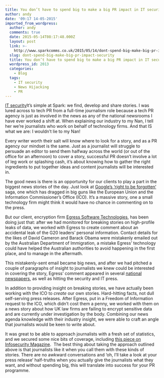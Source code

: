 ```yaml
---
title: You don’t have to spend big to make a big PR impact in IT security
author: andy
date: '09:17 14-05-2015'
imported_from_wordpress:
  author: andy
  comments: true
  date: 2015-05-14T08:17:48.000Z
  layout: post
  link: >-
    http://www.sparkcomms.co.uk/2015/05/14/dont-spend-big-make-big-pr-impact-security/
  slug: dont-spend-big-make-big-pr-impact-security
  title: You don’t have to spend big to make a big PR impact in IT security
  wordpress_id: 2013
  categories:
    - Blog
  tags:
    - IT security
    - News Hijacking
    - PR
---
```


[IT security](IT-security-150x150.jpg)It’s simple at Spark: we find, develop and share stories. I was lured across to tech PR from a full-time journalism role because a tech PR agency is just as involved in the news as any of the national newsrooms I have ever worked a shift at. When explaining our industry to my Nan, I tell her we’re journalists who work on behalf of technology firms. And that IS what we are: I wouldn’t lie to my Nan!

Every writer worth their salt will know where to look for a story, and as a PR agency our mindset is the same. Just as a journalist will struggle to persuade an editor to send them halfway across the world (or out of the office for an afternoon) to cover a story, successful PR doesn’t involve a lot of leg work or splashing cash, it’s about knowing how to gather the right ingredients to put together ideas and content journalists will be interested in.

The good news is there is an opportunity for our clients to play a part in the biggest news stories of the day. Just look at [Google’s ‘right to be forgotten’](http://www.bbc.co.uk/news/technology-32720944) saga, one which has dragged in big guns like the European Union and the Information Commissioner’s Office (ICO). It’s a massive story, one a small technology firm might think it would have no chance in commenting on to the press.

But our client, encryption firm [Egress Software Technologies](http://www.egress.com/), has been doing just that: after we had monitored for breaking stories on high-profile leaks of data, we worked with Egress to create comment about an accidental leak of the G20 leaders’ personal information. Contact details for the likes of David Cameron and Barack Obama were mistakenly emailed out by the Australian Department of Immigration, a mistake Egress’ technology could have helped the Australian authorities to avoid happening in the first place, and to manage in the aftermath.

This mistakenly-sent email became big news, and after we had pitched a couple of paragraphs of insight to journalists we knew could be interested in covering the story, Egress’ comment appeared in several [national newspapers](http://www.dailymail.co.uk/wires/pa/article-3017758/Email-error-leaked-leaders-details.html), as well as hitting the security and IT press.

In addition to providing insight on breaking stories, we have actually been working with the ICO to _create_ our own stories. Hard-hitting facts, not dull self-serving press releases. After Egress, put in a Freedom of Information request to the ICO, which didn’t cost them a penny, we worked with them on a news story about how UK law firms are failing to encrypt sensitive data and are currently under investigation by the body. Combining our news agenda knowledge with their industry insight, we were able to craft an angle that journalists would be keen to write about. 

It was great to be able to approach journalists with a fresh set of statistics, and we secured some nice bits of coverage, including [this piece on Infosecurity Magazine](http://www.infosecurity-magazine.com/news/uk-law-firms-putting-client-data/).  The best thing about taking the approach outlined above is that journalists like it when you call them with these kinds of stories. There are no awkward conversations and ‘oh, I’ll take a look at your press release’ half-truths when you actually give the journalists what they want, and without spending big, this will translate into success for your PR programme.
